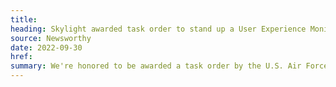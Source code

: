 ```yaml
---
title:
heading: Skylight awarded task order to stand up a User Experience Monitoring platform for the U.S. Air Force
source: Newsworthy
date: 2022-09-30
href:
summary: We're honored to be awarded a task order by the U.S. Air Force (USAF), under the BESPIN Design Studio SBIR Phase III IDIQ, to develop and launch a User Experience Monitoring (UEM) platform, in partnership with Omni Federal. Through UEM, product teams throughout the USAF will be able to gain access to a suite of tools for collecting and analyzing user experience data, which is central the USAF's goal of delivering better digital experiences for airmen.
---
```

